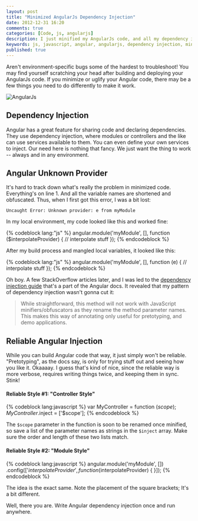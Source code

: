 ```yaml
---
layout: post
title: "Minimized AngularJs Dependency Injection"
date: 2012-12-31 16:20
comments: true
categories: [Code, js, angularjs]
description: I just minified my AngularJs code, and all my dependency injection broke.  I'm getting a "Unknown Provider" message.
keywords: js, javascript, angular, angularjs, dependency injection, minimization, uglify
published: true
---
```


Aren't environment-specific bugs some of the hardest to troubleshoot!  You may find yourself scratching your head after building and deploying your AngularJs code.  If you minimize or uglify your Angular code, there may be a few things you need to do differently to make it work.

![AngularJs](http://i.imgur.com/wVBKD.png)

<!--more-->

## Dependency Injection

Angular has a great feature for sharing code and declaring dependencies.  They use dependency injection, where modules or controllers and the like can use services available to them.  You can even define your own services to inject.  Our need here is nothing that fancy.  We just want the thing to work -- always and in any environment.

## Angular Unknown Provider

It's hard to track down what's really the problem in minimized code.  Everything's on line 1.  And all the variable names are shortened and obfuscated.  Thus, when I first got this error, I was a bit lost:

```
Uncaught Error: Unknown provider: e from myModule
```

In my local environment, my code looked like this and worked fine:

{% codeblock lang:"js" %}
angular.module('myModule', [], function ($interpolateProvider) {
  // interpolate stuff
});
{% endcodeblock %}

After my build process and mangled local variables, it looked like this:

{% codeblock lang:"js" %}
angular.module('myModule', [], function (e) {
  // interpolate stuff
});
{% endcodeblock %}

Oh boy.  A few StackOverflow articles later, and I was led to the [dependency injection guide](http://docs.angularjs.org/guide/di) that's a part of the Angular docs.  It revealed that my pattern of dependency injection wasn't gonna cut it:

> While straightforward, this method will not work with JavaScript minifiers/obfuscators as they rename the method parameter names. This makes this way of annotating only useful for pretotyping, and demo applications.

## Reliable Angular Injection

While you can build Angular code that way, it just simply won't be reliable.  "Pretotyping", as the docs say, is only for trying stuff out and seeing how you like it.  Okaaaay.  I guess that's kind of nice, since the reliable way is more verbose, requires writing things twice, and keeping them in sync.  Stink!

#### Reliable Style #1: "Controller Style"

{% codeblock lang:javascript %}
var MyController = function ($scope) {
};
MyController.$inject = ['$scope'];
{% endcodeblock %}

The `$scope` parameter in the function is soon to be renamed once minified, so save a list of the parameter names as strings in the `$inject` array.  Make sure the order and length of these two lists match.

#### Reliable Style #2: "Module Style"

{% codeblock lang:javascript %}
angular.module('myModule', [])
  .config(['$interpolateProvider', function ($interpolateProvider) {
  }]);
{% endcodeblock %}

The idea is the exact same.  Note the placement of the square brackets;  It's a bit different.

Well, there you are.  Write Angular dependency injection once and run anywhere.
